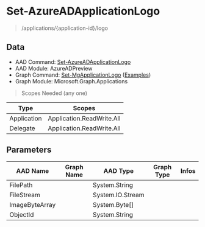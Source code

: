 # Set-AzureADApplicationLogo

> /applications/{application-id}/logo

## Data

+ AAD Command: [Set-AzureADApplicationLogo](https://docs.microsoft.com/en-us/powershell/module/AzureAD/Set-AzureADApplicationLogo?view=azureadps-2.0-preview)
+ AAD Module: AzureADPreview
+ Graph Command: [Set-MgApplicationLogo](https://docs.microsoft.com/en-us/powershell/module/Microsoft.Graph.Applications/Set-MgApplicationLogo) ([Examples](https://github.com/orgs/msgraph/discussions?discussions_q=Set-MgApplicationLogo))
+ Graph Module: Microsoft.Graph.Applications

> Scopes Needed (any one)

|Type|Scopes|
|---|---|
|Application|Application.ReadWrite.All|
|Delegate|Application.ReadWrite.All|

## Parameters

|AAD Name|Graph Name|AAD Type|Graph Type|Infos|
|---|---|---|---|---|
|FilePath||System.String|||
|FileStream||System.IO.Stream|||
|ImageByteArray||System.Byte[]|||
|ObjectId||System.String|||

